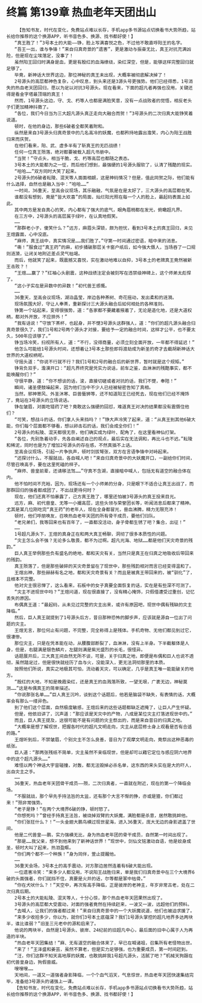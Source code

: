 # 终篇 第139章 热血老年天团出山
        【告知书友，时代在变化，免费站点难以长存，手机app多书源站点切换看书大势所趋，站长给你推荐的这个换源APP，听书音色多、换源、找书都好使！】
       “真王胜了！”3号本土的大能——铮，脸上写满喜悦之色，不过他不敢直呼阳王的名字。
       “吾王一出，谁与争锋！”来自归真奇景的“遗害”，更是激动与振奋无比，真王对抗充满凶险，但是现在尘埃落定，没事了！
       虽然阳王回归时满身是血，更是有殷红的血海缭绕，染红深空，但是，能够这样完整回归就足够了。
       毕竟，新神话大世界这边，那位神秘的真王未出现，大概率被彻底解决掉了！
       2号源头的高层都神色复杂，心中叹息，到头来还是3源头号更强势。他们已经得悉，1号消失的热血老天团回归，愿以为足以对抗3号源头。现在看来，下面的超凡者再强也没用，关键还得是看金字塔最顶端的真王！
       然而，1号源头这边，守、戈、朽等人也都是满脸笑意，没有一点战败者的觉悟，相反老头子们更加精神抖擞了。
       “各位，我们今日当为三大超凡源头真正走向大融合而贺！”3号源头的二次归真大能铮笑着说道。
       顿时，在他的身边，那些6破者全都笑着附和。
       纵然是来自3号源头归真奇景中的几名高冷的妖魔，也都矜持地露出澹笑，内心为阳王战胜归来而庆贺。
       在他们看来，阳、武、虚多半有了斩真王的无匹战绩！
       任何一位真王殒落，绝对都要被载入超凡书册中。
       “当贺！”守点头，相当干脆，戈、朽等高层也都随之表态。
       3号本土的大能都为之一怔，而后他们想到，最强硬的1号源头服软了，认清了残酷的现实。
       “哈哈……”双方同时大笑了起来。
       2号源头的6破者耘陵、混天等人面面相觑，这是神码情况？但是，值此同贺之际，他们能有什么选择，自然也是融入当中：“哈哈……”
       一时间，36重天，至高会议现场，其乐融融，气氛是在是太好了，三大源头的高层都在笑。
       谁都没有想到，竟是“皆大欢喜”的局面，灿烂阳光照在每一个人的脸上，最起码表面上如此。
       其中两方是发自真心的笑，内心都有了强大的底气，眼角眉梢都在发光，俯瞰超凡界。
       在三方中，2号源头的高层属于绿叶，在认真地假笑。
       ……
       “那群老小子，傻笑什么？”远方，麻眉头深锁，颇为担忧，看到3号本土的真王回归，未见王煊露面，心中没底。
       “麻师，真王战中，真实情况是……我们胜了。”守第一时间通过密语，暗中来的消息。
       “嘶！”服食过“真王药”的麻，初步捅破那层关卡窗户纸后，如今强大慑人，当场吞了一口规则涟漪，让闭关地附近差点灵气枯竭。
       而后，他就笑了起来，既震撼又喜悦，实在激动地难以自抑，3号本土的老牌真王竟然被新王击败？！
       “王煊……赢了？”红袖心头剧震，这种战绩注定会被刻写在违禁级神碑上，这个师弟太彪悍了。
       “这小子实在是异数中的异数！”初代兽王感慨。
       ……
       36重天，至高会议现场，湖泊晶莹，岸边各种茶树、奇花摇动，发出柔和的涟漪。
       现场氛围大好，守让人奉茶，重新探讨三大源头融合后如何相处的各种准则。
       铮第一个站起来，变得很强势，道：“各家都不要藏着掖着了，无论是造化地，还是大道权柄，都对外开放，不应排外！”
       “我有话说！”守放下茶杯，也起身，并不憷3号源头这群强人，道：“你们的超凡源头融合归真奇景很久了，我们1号和2号两个源头才对接，要给予一定的融合时间，这样才公平，也不要太久，500年应该够了。”
       铮当场冷笑，扫视所有人，道：“不行，没得商量，必须立刻全面开放，一年都不得延迟！”
       他怎么可能给1号源头时间，还想着让3号本土那些即将渡劫成为新圣的奇才去截胡新神话大世界的大道权柄呢。
       守摇头道：“你说不行就不行？我们1号和2号的融合后的新世界，暂时就是这个规矩。”
       铮背负双手，澹漠开口：“超凡界终究是凭实力说话，前车之鉴，血淋淋的残酷事实，都不能唤醒你们？”
       守很平静，道：“你不想谈的话，滚，直接切磋或者对抗的话，我们不憷，奉陪！”
       瞬间，诸圣便鼓噪起来，因为他们当中不少人已经被秘密告知了真相。
       当然，邪神寄风、外圣沐寒、巨兽蜃狮等，还不知道阳王已经死去，现在他们已经不掩饰了，竟站在3号源头的立场说话。
       铮在皱眉，对面吃错药了吧？竟敢这么强硬的回怼，难道真王对决的结果都没有震慑住他们？
       “可笑，想战斗的话，你们拿人头来挡吗？！”铮大声冷笑了起来，道：“从真王到其他6破大能，你们每个层面都不够看，想以卵击石的话，我们会成全你们！”
       2号源头的耘陵、混天都很无奈，他们确实成为绿叶、配角了，在这里看神仙打架。
       “各位，先别急着动手，先各自阐述自己的观点，最后实在无法调和，再比斗也不迟。”耘陵和稀泥，同时也是为了增加2号源头的存在感，不然真插不上话。
       至高会议现场，引起一片争执声，顿时剑拔弩张，双方在言语争锋中对峙起来。
       “还探讨什么，不服就战，各自喊人吧！”来自归真奇景中的大妖魔开口，一副给你们时间，尽管召唤高手，要在这里死磕的样子。
       “麻师、兽皇前辈，还请移法驾……”守真不含湖，直接暗中喊人，包括无有道空的融合体在内。
       他不怕时间不充裕，因为，现场还有一个小师弟的分身，只是眼下不适合让真王出战了，而那群回归的强者都成团了，不出战更待何时？
       现在，他们还真不怕暴露了，己方真王胜了，哪里还怕被3号源头的真王投来目光。
       远方，麻、初代兽皇、无等一小撮高层，这些头领与荣誉团长等，听闻消息后都来了精神。尤其是某几位刚吃完“真王药”的老年人，现在全身都冒光，兽血沸腾，精力无限充沛！
       顿时，他们呼朋唤友，召唤热血老年天团的所有骨干成员，要他们归队。
       “老兄弟们，我等回来也有百年了，一直都没活动，身子骨都生锈了吧？集合，出征！”
       ……
       1号超凡源头下，王煊的真身正在和两大真王畅聊，洞彻了很多本质性的问题。
       “灾主怎么会不强？无论多么敬畏，都不为过啊。超凡光海、地狱……都是他们天灾奇景的残韵。”
       巨人真王举例那些负有盛名的绝地，都和天灾有关，当然只是真王在归真之地吸收后带回来的残韵。
       真王殒落了，但是那些破碎的天灾奇景留在了现世中，那些残韵相对而言已经变得温和了。
       王煊出神，那些赫赫有名之地，都和天灾奇景有关？而且是被真王带回来的，被“驯化”了，且根本不完整。
       他对灾主很忌惮了，这么看来，石板中的女子真要全面恢复的话，实在是有些深不可测了。
       “灾主不进现世中吗？”王煊问道，现在很直接了，没有精心掩饰，只假借遭受过重创，记忆丢失的原因。
       布偶真王道：“最起码，从未见过完整的灾主出来，或许有原因吧，现世中偶有残缺的灾主降临。”
       然后，巨人真王就提到了1号源头后方，昔日那种恐怖的脚步声，应该就是源自一位出了问题的灾主。
       王煊无言，那位何止有问题，不完整，完全称得上是残体。手机奇物、无他们都见到过它，很凄惨。
       那位灾主，只是在凭本能在动，从腰腹部断裂了，血淋淋，没有上半身。下半截躯体是人身，但是，右腿满是银色鳞片，左腿则满是紫光盛烈的长毛，很怪异。
       话题展开后，三大真王间自然无所不谈，可是，关于归真之地，即便是布偶和巨人也说不透彻，虽然踏足过，但是很快就经历了血与火，没能深入，更无法洞彻那里的本质。
       按照他们所说，真实之地极其可怕，流动着天灾，可以确定，几乎是真王唯一能能破关的地方。
       “殷红的大地，不知是晚霞染红，还是真王的血溅落所致，一望无垠，广袤无边，神秘莫测……”这是布偶真王的简单描述。
       “你说那张名单……”巨人真王沉吟，谈到这个话题后，他若是脑袋不缺失，有表情的话，大概率会有那么一缕异色。
       到了他们这个层面，自然极度敏感，王煊后来的这些话题都缺乏遮掩了，让巨人产生怀疑。
       但是，他依旧讲了，沉声道：“那应该是天灾中的产物，八成是某位灾主打落进现世中的。”
       而且，巨人真王提及，这很可能不是有问题的灾主祭出的，而是来自昔日的归真之地。
       “大概率是想了解现世，把握各时代的超凡文明走向，灾主从底层修士身上观看是否有合适的路。”
       王煊听到后，不禁皱眉，个别灾主不怎么良善，昔日为了观摩文明走向，竟祭出这种恶毒的纸张。
       巨人道：“那两张残纸不简单，灾主虽然不亲临现世，但是却可以藉它定位与感应阴六地界中的这个超凡源头……”
       难怪以两个神话大宇宙碰撞，对轰，都无法毁掉必杀名单，这东西的来头实在是大的吓人，出自灾主之手。
       ……
       36重天，热血老年天团骨干成员——殒，二次归真者，一直就在附近，现在的第一个降临会场。
       “不服就战，那个早先手持法旨的太监，还有那个大言不惭的狰，亦或是猹，你们都过来！”殒非常强势。
       “老子是铮！”在两个大境界6破的铮，顿时怒了。
       “你想死吗？”曾经手持真王法旨，被烧掉双臂的大妖魔，满脸都是杀意，居然敢挑衅他。
       “你们张狂什么？！”一头金翅大鹏鸟横过现世星海，进入36重天，庞大无边的身影遮盖了世间。
       他是二代兽皇——鹏，实力强横无比，身为热血老年团的骨干成员，自然第一时间出现了。
       “那是……我父亲，想不到他来到了新神话世界！”现世中，剑仙文铭激动自语，他是蚊身成圣，顿时大叫了起来，热泪盈眶。
       “你们两个都不一个种族！”身为同伴，萱止提醒他。
       ……
       36重天会场，3号本土的高手震动，对方那边居然连着有6破大能出现。
       一位遗害冷笑：“来多少人都没用，不说阳王战胜归来，单是我们归真奇景中在三个大境界6破的头面强者，你们就挡不住，真要是火并的话，尔等都是冢中枯骨。”
       “你在犬吠什么？！”天空中，再次有高手降临，正是彼岸的老神主，年岁非常古老，处在二次归真后期。
       2号本土的大能耘陵、混天等人，十分心惊，那个热血老年天团果然出现了。
       3号源头的高层都大受震动，对面的强者竟然在持续赶来，一波又一波，远超他们的预料。
       “去喊人，让我们的强者都过来！”来自归真奇景中的一个大妖魔说道，他们也被迫求援了。
       “来多少收拾多少，你以为，就你们3号本土底蕴深？我们1号源头掌控的超凡地界多达两块半，谁比谁弱？”旧圣三元老中的源和启来了。
       他说的两块半，自然是1号源头、彼岸、24纪前的旧超凡中心，最后面的旧中心属于人为再造的半块。
       “热血老年天团集结！”麻、无有道空的融合体来了，早已在喊诸祖，召集所有老怪物出世。
       “来了！”王泽盛和姜芸，虽然不算老，但是实力足够强，也为重要成员，第一时间赶到。
       “汪，你们这群不知天高地厚的妖魔，也敢挑衅我1号超凡源头，活腻了吧？”机械天狗跟在初代兽皇身边，狗假兽威。
       嗖嗖嗖……
       天地间，一道又一道强者身影降临，一个个血气滔天，气息惊世，热血老年天团快速集结完毕，准备给3号源头的诸强上一课。
       【告知书友，时代在变化，免费站点难以长存，手机app多书源站点切换看书大势所趋，站长给你推荐的这个换源APP，听书音色多、换源、找书都好使！】